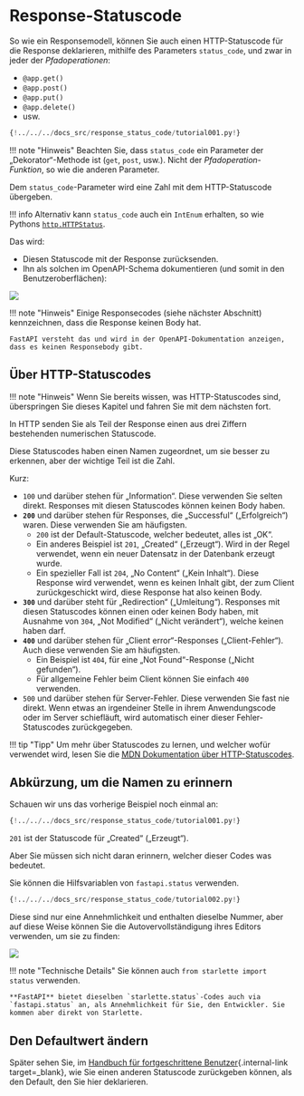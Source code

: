 # Response-Statuscode

So wie ein Responsemodell, können Sie auch einen HTTP-Statuscode für die Response deklarieren, mithilfe des Parameters `status_code`, und zwar in jeder der *Pfadoperationen*:

* `@app.get()`
* `@app.post()`
* `@app.put()`
* `@app.delete()`
* usw.

```Python hl_lines="6"
{!../../../docs_src/response_status_code/tutorial001.py!}
```

!!! note "Hinweis"
    Beachten Sie, dass `status_code` ein Parameter der „Dekorator“-Methode ist (`get`, `post`, usw.). Nicht der *Pfadoperation-Funktion*, so wie die anderen Parameter.

Dem `status_code`-Parameter wird eine Zahl mit dem HTTP-Statuscode übergeben.

!!! info
    Alternativ kann `status_code` auch ein `IntEnum` erhalten, so wie Pythons <a href="https://docs.python.org/3/library/http.html#http.HTTPStatus" class="external-link" target="_blank">`http.HTTPStatus`</a>.

Das wird:

* Diesen Statuscode mit der Response zurücksenden.
* Ihn als solchen im OpenAPI-Schema dokumentieren (und somit in den Benutzeroberflächen):

<img src="/img/tutorial/response-status-code/image01.png">

!!! note "Hinweis"
    Einige Responsecodes (siehe nächster Abschnitt) kennzeichnen, dass die Response keinen Body hat.

    FastAPI versteht das und wird in der OpenAPI-Dokumentation anzeigen, dass es keinen Responsebody gibt.

## Über HTTP-Statuscodes

!!! note "Hinweis"
    Wenn Sie bereits wissen, was HTTP-Statuscodes sind, überspringen Sie dieses Kapitel und fahren Sie mit dem nächsten fort.

In HTTP senden Sie als Teil der Response einen aus drei Ziffern bestehenden numerischen Statuscode.

Diese Statuscodes haben einen Namen zugeordnet, um sie besser zu erkennen, aber der wichtige Teil ist die Zahl.

Kurz:

* `100` und darüber stehen für „Information“. Diese verwenden Sie selten direkt. Responses mit diesen Statuscodes können keinen Body haben.
* **`200`** und darüber stehen für Responses, die „Successful“ („Erfolgreich“) waren. Diese verwenden Sie am häufigsten.
    * `200` ist der Default-Statuscode, welcher bedeutet, alles ist „OK“.
    * Ein anderes Beispiel ist `201`, „Created“ („Erzeugt“). Wird in der Regel verwendet, wenn ein neuer Datensatz in der Datenbank erzeugt wurde.
    * Ein spezieller Fall ist `204`, „No Content“ („Kein Inhalt“). Diese Response wird verwendet, wenn es keinen Inhalt gibt, der zum Client zurückgeschickt wird, diese Response hat also keinen Body.
* **`300`** und darüber steht für „Redirection“ („Umleitung“).  Responses mit diesen Statuscodes können einen oder keinen Body haben, mit Ausnahme von `304`, „Not Modified“ („Nicht verändert“), welche keinen haben darf.
* **`400`** und darüber stehen für „Client error“-Responses („Client-Fehler“). Auch diese verwenden Sie am häufigsten.
    * Ein Beispiel ist `404`, für eine „Not Found“-Response („Nicht gefunden“).
    * Für allgemeine Fehler beim Client können Sie einfach `400` verwenden.
* `500` und darüber stehen für Server-Fehler. Diese verwenden Sie fast nie direkt. Wenn etwas an irgendeiner Stelle in ihrem Anwendungscode oder im Server schiefläuft, wird automatisch einer dieser Fehler-Statuscodes zurückgegeben.

!!! tip "Tipp"
    Um mehr über Statuscodes zu lernen, und welcher wofür verwendet wird, lesen Sie die <a href="https://developer.mozilla.org/en-US/docs/Web/HTTP/Status" class="external-link" target="_blank"><abbr title="Mozilla Developer Network – Mozilla-Entwickler-Netzwerk">MDN</abbr> Dokumentation über HTTP-Statuscodes</a>.

## Abkürzung, um die Namen zu erinnern

Schauen wir uns das vorherige Beispiel noch einmal an:

```Python hl_lines="6"
{!../../../docs_src/response_status_code/tutorial001.py!}
```

`201` ist der Statuscode für „Created“ („Erzeugt“).

Aber Sie müssen sich nicht daran erinnern, welcher dieser Codes was bedeutet.

Sie können die Hilfsvariablen von `fastapi.status` verwenden.

```Python hl_lines="1  6"
{!../../../docs_src/response_status_code/tutorial002.py!}
```

Diese sind nur eine Annehmlichkeit und enthalten dieselbe Nummer, aber auf diese Weise können Sie die Autovervollständigung ihres Editors verwenden, um sie zu finden:

<img src="/img/tutorial/response-status-code/image02.png">

!!! note "Technische Details"
    Sie können auch `from starlette import status` verwenden.

    **FastAPI** bietet dieselben `starlette.status`-Codes auch via `fastapi.status` an, als Annehmlichkeit für Sie, den Entwickler. Sie kommen aber direkt von Starlette.

## Den Defaultwert ändern

Später sehen Sie, im [Handbuch für fortgeschrittene Benutzer](../advanced/response-change-status-code.md){.internal-link target=_blank}, wie Sie einen anderen Statuscode zurückgeben können, als den Default, den Sie hier deklarieren.
